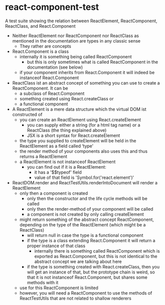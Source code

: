 # react-component-test
A test suite showing the relation between ReactElement, ReactComponent, ReactClass, and React.Component

- Neither ReactElement nor ReactComponent nor ReactClass as mentioned in the documentation are types in any classic sense
    - They rather are concepts
- React.Component is a class
    - internally it is something being called ReactComponent
        - but this is only sometimes what is called ReactComponent in the documentation (see below)
    - if your component inherits from React.Component it will indeed be instanceof React.Component
- ReactClass ist an abstract concept of something you can use to create a ReactComponent. It can be
    - a subclass of React.Component
    - something created using React.createClass or
    - a functional component
- A ReactElement is a mere data structure which the virtual DOM ist constructed of
    - you can create an ReactElement using React.createElement
        - you can supply either a string (for a html tag name) or a ReactClass (the thing explained above)
        - JSX is a short syntax for React.createElement
    - the type you supplied to createElement will be held in the ReactElement as a field called ‘type'
    - the render method of your components also uses this and thus returns a ReactElement
    - a ReactElement is not instanceof ReactElement
        - you can find out if it is a ReactElement:
            - it has a '$$typeof' field
            - value of that field is 'Symbol.for('react.element')'
- ReactDOM.render and ReactTestUtils.renderIntoDocument will render a ReactElement
    - only then a component is created
        - only then the constructor and the life cycle methods will be called
        - only then the render-method of your component will be called
        - a component is not created by only calling createElement
    - might return something of the abstract concept ReactComponent, depending on the type of the ReactElement (which might be a ReactClass)
        - will return null in case the type is a functional component
        - if the type is a class extending React.Component it will return a proper instance of that class
            - internally there is something called ReactComponent which is exported as React.Component, but this is not identical to the abstract concept we are talking about here
        - if the type is something created with React.createClass, then you will get an instance of that, but the prototype chain is weird, so that it is not instanceof React.Component, but shares some methods with it
    - use for this ReactComponent is limited
    - however, you will need a ReactComponent to use the methods of ReactTestUtils that are not related to shallow renderers
